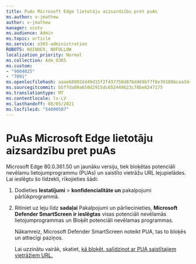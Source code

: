```yaml
---
title: PuAs Microsoft Edge lietotāju aizsardzību pret puAs
ms.author: v-jmathew
author: v-jmathew
manager: scotv
ms.audience: Admin
ms.topic: article
ms.service: o365-administration
ROBOTS: NOINDEX, NOFOLLOW
localization_priority: Normal
ms.collection: Adm_O365
ms.custom:
- "9004025"
- "7091"
ms.openlocfilehash: aaae60092dd49d15f2f437750d876d469bf7f8e39180bcaa3d44fdea5410e028
ms.sourcegitcommit: b5f7da89a650d2915dc652449623c78be6247175
ms.translationtype: MT
ms.contentlocale: lv-LV
ms.lasthandoff: 08/05/2021
ms.locfileid: "54000507"
---
```

# <a name="use-microsoft-edge-to-protect-users-against-puas"></a>PuAs Microsoft Edge lietotāju aizsardzību pret puAs

Microsoft Edge 80.0.361.50 un jaunāku versiju, tiek bloķētas potenciāli nevēlamu lietojumprogrammu (PUAs) un saistīto vietrāžu URL lejupielādes. Lai ieslēgtu šo līdzekli, rīkojieties šādi:

1. Dodieties **Iestatījumi**  >  **konfidencialitāte un** pakalpojumi pārlūkprogrammā.

2. Ritiniet uz leju līdz **sadaļai** Pakalpojumi un pārliecinieties, **Microsoft Defender SmartScreen** **ir ieslēgtas** visas potenciāli nevēlamās lietojumprogrammas un Bloķēt potenciāli nevēlamas programmas.

    Nākamreiz, Microsoft Defender SmartScreen noteikt PUA, tas to bloķēs un attiecīgi paziņos.

    Lai uzzinātu vairāk, skatiet, [kā bloķēt, salīdzinot ar PUA saistītajiem vietrāžiem URL.](https://go.microsoft.com/fwlink/?linkid=2133024)
